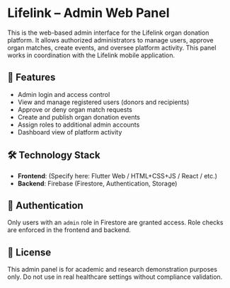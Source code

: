 # Lifelink – Admin Web Panel

This is the web-based admin interface for the Lifelink organ donation platform. It allows authorized administrators to manage users, approve organ matches, create events, and oversee platform activity. This panel works in coordination with the Lifelink mobile application.

## 🔧 Features

- Admin login and access control
- View and manage registered users (donors and recipients)
- Approve or deny organ match requests
- Create and publish organ donation events
- Assign roles to additional admin accounts
- Dashboard view of platform activity

## 🛠️ Technology Stack

- **Frontend**: (Specify here: Flutter Web / HTML+CSS+JS / React / etc.)
- **Backend**: Firebase (Firestore, Authentication, Storage)

## 🔐 Authentication

Only users with an `admin` role in Firestore are granted access. Role checks are enforced in the frontend and backend.

## 📄 License

This admin panel is for academic and research demonstration purposes only. Do not use in real healthcare settings without compliance validation.
